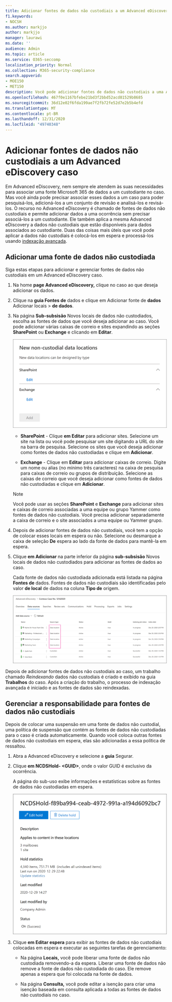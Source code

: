 ```yaml
---
title: Adicionar fontes de dados não custodiais a um Advanced eDiscovery caso
f1.keywords:
- NOCSH
ms.author: markjjo
author: markjjo
manager: laurawi
ms.date: ''
audience: Admin
ms.topic: article
ms.service: O365-seccomp
localization_priority: Normal
ms.collection: M365-security-compliance
search.appverid:
- MOE150
- MET150
description: Você pode adicionar fontes de dados não custodiais a uma Advanced eDiscovery caso e colocar uma espera na fonte de dados. Fontes de dados não custodiais são reindexadas, portanto, qualquer conteúdo marcado como parcialmente indexado é reprocessado para torná-lo pesquisável de forma completa e rápida.
ms.openlocfilehash: 467f0e1167bfebe21bd3f2bbd52acd81529b8685
ms.sourcegitcommit: 36d12e02f6fda199ae7f2fb72fe52d7e2b5b4efd
ms.translationtype: MT
ms.contentlocale: pt-BR
ms.lasthandoff: 12/31/2020
ms.locfileid: "49740348"
---
```

# <a name="add-non-custodial-data-sources-to-an-advanced-ediscovery-case"></a>Adicionar fontes de dados não custodiais a um Advanced eDiscovery caso

Em Advanced eDiscovery, nem sempre ele atendem às suas necessidades para associar uma fonte Microsoft 365 de dados a um custodiante no caso. Mas você ainda pode precisar associar esses dados a um caso para poder pesquisá-los, adicioná-los a um conjunto de revisão e analisá-los e revisá-los. O recurso no Advanced eDiscovery é  chamado de fontes de dados não custodiais e permite adicionar dados a uma ocorrência sem precisar associá-los a um custodiante. Ele também aplica a mesma Advanced eDiscovery a dados não custodiais que estão disponíveis para dados associados ao custodiante. Duas das coisas mais úteis que você pode aplicar a dados não custodiais é colocá-los em espera e processá-los usando [indexação avançada](indexing-custodian-data.md).

## <a name="add-a-non-custodial-data-source"></a>Adicionar uma fonte de dados não custodiada

Siga estas etapas para adicionar e gerenciar fontes de dados não custodiais em um Advanced eDiscovery caso.

1. Na home **page Advanced eDiscovery,** clique no caso ao que deseja adicionar os dados.

2. Clique na **guia Fontes de** dados e clique em Adicionar fonte de **dados** Adicionar locais  >  **de dados**.

3. Na página **Sub-subsisão** Novos locais de dados não custodiados, escolha as fontes de dados que você deseja adicionar ao caso. Você pode adicionar várias caixas de correio e sites expandindo as seções **SharePoint** ou **Exchange** e clicando em **Editar**.

   ![Adicionar SharePoint sites e Exchange caixas de correio como fontes de dados não custodiais](../media/NonCustodialDataSources1.png)

   - **SharePoint** - Clique **em Editar** para adicionar sites. Selecione um site na lista ou você pode pesquisar um site digitando a URL do site na barra de pesquisa. Selecione os sites que você deseja adicionar como fontes de dados não custodiadas e clique em **Adicionar**.

   - **Exchange** - Clique em **Editar** para adicionar caixas de correio. Digite um nome ou alias (no mínimo três caracteres) na caixa de pesquisa para caixas de correio ou grupos de distribuição. Selecione as caixas de correio que você deseja adicionar como fontes de dados não custodiadas e clique em **Adicionar**.

   > [!NOTE]
   > Você pode usar as seções **SharePoint** e **Exchange** para adicionar sites e caixas de correio associadas a uma equipe ou grupo Yammer como fontes de dados não custodiais. Você precisa adicionar separadamente a caixa de correio e o site associados a uma equipe ou Yammer grupo.

4. Depois de adicionar fontes de dados não custodiais, você tem a opção de colocar esses locais em espera ou não. Selecione ou desmarque a caixa de seleção **De** espera ao lado da fonte de dados para mantê-la em espera.

5. Clique **em Adicionar** na parte inferior da página **sub-subsisão** Novos locais de dados não custodiados para adicionar as fontes de dados ao caso.

   Cada fonte de dados não custodiada adicionada está listada na página **Fontes de** dados. Fontes de dados não custodiais são identificadas pelo valor **de local** de dados na coluna **Tipo de** origem.

   ![Fontes de dados não custodiais na guia Fontes de dados](../media/NonCustodialDataSources2.png)

Depois de adicionar fontes de dados não custodiais ao caso, um trabalho chamado *Reindexando* dados não custodiais é criado e exibido na guia **Trabalhos** do caso. Após a criação do trabalho, o processo de indexação avançada é iniciado e as fontes de dados são reindexadas.

## <a name="manage-the-hold-for-non-custodial-data-sources"></a>Gerenciar a responsabilidade para fontes de dados não custodiais

Depois de colocar uma suspensão em uma fonte de dados não custodial, uma política de suspensão que contém as fontes de dados não custodiadas para o caso é criada automaticamente. Quando você coloca outras fontes de dados não custodiais em espera, elas são adicionadas a essa política de ressaltou.

1. Abra a Advanced eDiscovery e selecione a **guia** Segurar.

2. Clique **em NCDSHold- \<GUID\>**, onde o valor GUID é exclusivo da ocorrência.

   A página do sub-uso exibe informações e estatísticas sobre as fontes de dados não custodiadas em espera.

   ![A página de sub-sub-subsão para fontes de dados não custodiadas exibe estatísticas](../media/NonCustodialDataSourcesHoldFlyout.png)

3. Clique **em Editar espera** para exibir as fontes de dados não custodiais colocadas em espera e executar as seguintes tarefas de gerenciamento:

   - Na página **Locais,** você pode liberar uma fonte de dados não custodiada removendo-a da espera. Liberar uma fonte de dados não remove a fonte de dados não custodiada do caso. Ele remove apenas a espera que foi colocada na fonte de dados.

   - Na página **Consulta,** você pode editar a isenção para criar uma isenção baseada em consulta aplicada a todas as fontes de dados não custodiais no caso.
